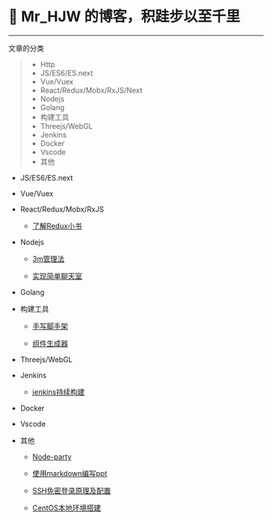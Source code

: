 # 🌳 Mr_HJW 的博客，积跬步以至千里

------

文章的分类

> * Http
> * JS/ES6/ES.next
> * Vue/Vuex
> * React/Redux/Mobx/RxJS/Next
> * Nodejs
> * Golang
> * 构建工具
> * Threejs/WebGL
> * Jenkins
> * Docker
> * Vscode
> * 其他

* JS/ES6/ES.next

* Vue/Vuex

* React/Redux/Mobx/RxJS

    * [了解Redux小书](https://kylewh.gitbooks.io/understand-redux/content/)

* Nodejs

    * [3m管理法](https://juejin.im/post/5d2c539d5188257aa971ed80)

    * [实现简单聊天室](https://github.com/mr-hjw/blog/tree/master/code/nodejs/chat)

* Golang


* 构建工具

    * [手写脚手架](https://juejin.im/post/5d37d982e51d45108c59a635)

    * [组件生成器](https://github.com/mr-hjw/blog/tree/master/code/nodejs/codeGenerator)

* Threejs/WebGL


* Jenkins

    * [jenkins持续构建](https://juejin.im/post/5d3fb5046fb9a06b0935f47d)

* Docker


* Vscode


* 其他

    * [Node-party](https://github.com/NodeParty-China/Node-Party)

    * [使用markdown编写ppt](https://yhatt.github.io/marp/)

    * [SSH免密登录原理及配置](https://blog.csdn.net/weixin_35852328/article/details/81662897)

    * [CentOS本地环境搭建](https://blog.csdn.net/a1085075119/article/details/81476117)